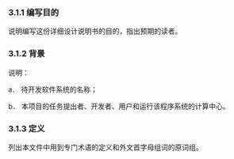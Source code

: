 ### 3.1.1 编写目的

说明编写这份详细设计说明书的目的，指出预期的读者。

### 3.1.2 背景

说明：

a． 待开发软件系统的名称；

b． 本项目的任务提出者、开发者、用户和运行该程序系统的计算中心。

### 3.1.3 定义

列出本文件中用到专门术语的定义和外文首字母组词的原词组。
